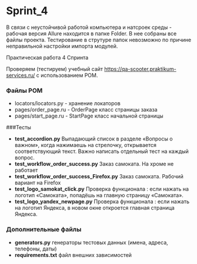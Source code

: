 # Sprint_4

В связи с неустойчивой работой компьютера и натсроек среды - рабочая версия Allure находится в папке Folder. 
В нее собраны все файлы проекта. Тестирование в струтуре папок невозможно по причине неправильной настройки импорта модулей. 

Практическая работа 4 Спринта

Проверяем (тестируем) учебный сайт https://qa-scooter.praktikum-services.ru/ с использованием POM.
### Файлы POM
- locators/locators.py  - хранение локаторов 
- pages/order_page.ru - OrderPage класс страницы заказа 
- pages/start_page.ru - StartPage класс начальной страницы 

###Тесты 
- **test_accordion.py** Выпадающий список в разделе «Вопросы о важном», когда нажимаешь на стрелочку, открывается соответствующий текст. Важно написать отдельный тест на каждый вопрос.
- **test_workflow_order_success.py** Заказ самоката. На хроме не работает 
- **test_workflow_order_success_Firefox.py** Заказ самоката. Рабочий вариант на Firefox
- **test_logo_samokat_click.py** Проверка функционала : если нажать на логотип «Самоката», попадёшь на главную страницу «Самоката».
- **test_logo_yandex_newpage.py** Проверка функционала : если нажать на логотип Яндекса, в новом окне откроется главная страница Яндекса.

### Дополнительные файлы
- **generators.py** генераторы тестовых данных (имена, адреса, телефоны, даты)
- **requirements.txt** файл внешних зависимостей